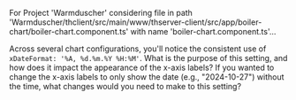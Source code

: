 For Project 'Warmduscher' considering file in path 'Warmduscher/thclient/src/main/www/thserver-client/src/app/boiler-chart/boiler-chart.component.ts' with name 'boiler-chart.component.ts'... 

Across several chart configurations, you'll notice the consistent use of `xDateFormat: '%A, %d.%m.%Y %H:%M'`. What is the purpose of this setting, and how does it impact the appearance of the x-axis labels? If you wanted to change the x-axis labels to only show the date (e.g., "2024-10-27") without the time, what changes would you need to make to this setting?